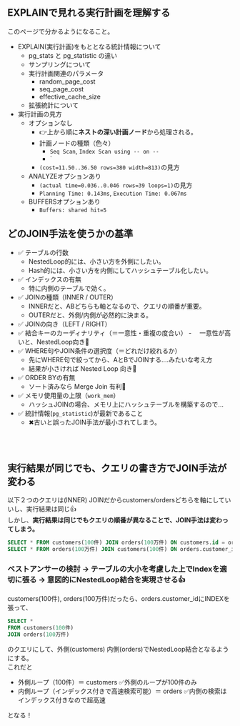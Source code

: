 ## EXPLAINで見れる実行計画を理解する
このページで分かるようになること。
- EXPLAIN(実行計画)をもととなる統計情報について
  - pg_stats と pg_statistic の違い
  - サンプリングについて
  - 実行計画関連のパラメータ
    - random_page_cost
    - seq_page_cost
    - effective_cache_size 
  - 拡張統計について
- 実行計画の見方
  - オプションなし
    - 👉上から順に**ネストの深い計画ノード**から処理される。
    - 計画ノードの種類（色々）
      - `Seq Scan`, `Index Scan using -- on --`
      - `
    - `(cost=11.50..36.50 rows=380 width=813)`の見方
  - ANALYZEオプションあり
    - `(actual time=0.036..0.046 rows=39 loops=1)`の見方
    - `Planning Time: 0.143ms`, `Execution Time: 0.067ms`
  - BUFFERSオプションあり
    - `Buffers: shared hit=5`

## どのJOIN手法を使うかの基準
- ✅ テーブルの行数
  - NestedLoop的には、小さい方を外側にしたい。
  - Hash的には、小さい方を内側にしてハッシュテーブル化したい。 
- ✅ インデックスの有無
  - 特に内側のテーブルで効く。
- ✅ JOINの種類（INNER / OUTER）
  - INNERだと、ABどちらも軸となるので、クエリの順番が重要。
  - OUTERだと、外側/内側が必然的に決まる。
- ✅ JOINの向き（LEFT / RIGHT）
- ✅ 結合キーのカーディナリティ（＝一意性・重複の度合い）
  -　 一意性が高いと、NestedLoop向き🔴 
- ✅ WHERE句やJOIN条件の選択度（＝どれだけ絞れるか）
  - 先にWHERE句で絞ってから、AとBでJOINする....みたいな考え方
  - 結果が小さければ Nested Loop 向き🔴
- ✅ ORDER BYの有無
  - ソート済みなら Merge Join 有利🔴
- ✅ メモリ使用量の上限（`work_mem`）
  - ハッシュJOINの場合、メモリ上にハッシュテーブルを構築するので...
- ✅ 統計情報(`pg_statistic`)が最新であること
  - ✖古いと誤ったJOIN手法が最小されてしまう。 

<br><br>
## 実行結果が同じでも、クエリの書き方でJOIN手法が変わる
以下２つのクエリは(INNER) JOINだからcustomers/ordersどちらを軸にしていいし、実行結果は同じ👍<br>
しかし、**実行結果は同じでもクエリの順番が異なることで、JOIN手法は変わってしまう。**
```sql
SELECT * FROM customers(100件) JOIN orders(100万件) ON customers.id = orders.customer_id;
SELECT * FROM orders(100万件) JOIN customers(100件) ON orders.customer_id = customers.id;
```

### ベストアンサーの検討 -> テーブルの大小を考慮した上でIndexを適切に張る -> 意図的にNestedLoop結合を実現させる👍
customers(100件), orders(100万件)だったら、orders.customer_idにINDEXを張って、
```sql
SELECT *
FROM customers(100件)
JOIN orders(100万件)
```
のクエリにして、外側(customers) 内側(orders)でNestedLoop結合となるようにする。<br>
これだと
- 外側ループ（100件）＝ customers ✅外側のループが100件のみ
- 内側ループ（インデックス付きで高速検索可能）＝ orders ✅内側の検索はインデックス付きなので超高速

となる！
